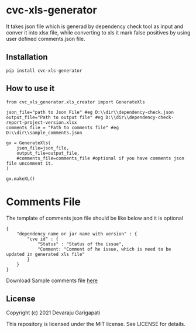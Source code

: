 # cvc-xls-generator
It takes json file which is generad by dependency check tool as input and conver it into xlsx file, while converting to xls it mark false positives by using user defined comments.json file.

## Installation
```pip install cvc-xls-generator```

## How to use it
```
from cvc_xls_generator.xls_creator import GenerateXls

json_file="path to Json File" #eg D:\\dir\\dependency-check.json
output_file="Path to output file" #eg D:\\dir\\dependency-check-report-project-version.xlsx
comments_file = "Path to comments file" #eg D:\\dir\\sample_comments.json

gx = GenerateXls(
    json_file=json_file,
    output_file=output_file,
    #comments_file=comments_file #optional if you have comments json file uncomment it.
)

gx.makeXL()

```
# Comments File
The template of comments json file should be like below and it is optional
```
{
    "dependency name or jar name with version" : {
        "cve id" : {
            "Status" : "Status of the issue",
            "Comment: "Comment of he issue, which is need to be updated in generated xls file"
        }
    }
}
```
Download Sample comments file [here](https://github.com/devarajug/cvc-xls-generator/blob/master/sample_comments.json)

## License

Copyright (c) 2021 Devaraju Garigapati

This repository is licensed under the MIT license.
See LICENSE for details.
